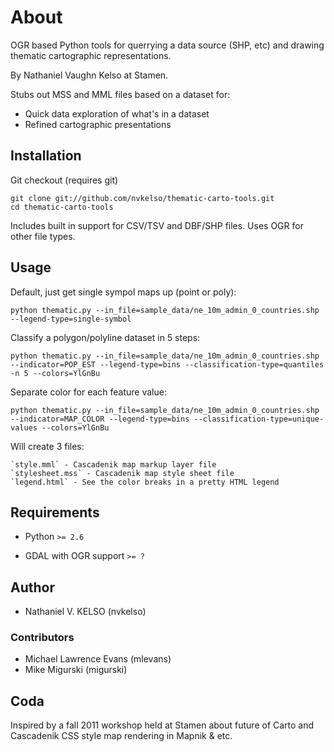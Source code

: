 # About

OGR based Python tools for querrying a data source (SHP, etc) and drawing thematic cartographic representations.

By Nathaniel Vaughn Kelso at Stamen.

Stubs out MSS and MML files based on a dataset for:

* Quick data exploration of what's in a dataset
* Refined cartographic presentations


## Installation

Git checkout (requires git)

    git clone git://github.com/nvkelso/thematic-carto-tools.git
    cd thematic-carto-tools
    
Includes built in support for CSV/TSV and DBF/SHP files. Uses OGR for other file types.


## Usage

Default, just get single sympol maps up (point or poly):

    python thematic.py --in_file=sample_data/ne_10m_admin_0_countries.shp --legend-type=single-symbol

Classify a polygon/polyline dataset in 5 steps:

    python thematic.py --in_file=sample_data/ne_10m_admin_0_countries.shp --indicator=POP_EST --legend-type=bins --classification-type=quantiles -n 5 --colors=YlGnBu

Separate color for each feature value:

    python thematic.py --in_file=sample_data/ne_10m_admin_0_countries.shp --indicator=MAP_COLOR --legend-type=bins --classification-type=unique-values --colors=YlGnBu

Will create 3 files:

    `style.mml` - Cascadenik map markup layer file
    `stylesheet.mss` - Cascadenik map style sheet file
    `legend.html` - See the color breaks in a pretty HTML legend
    

## Requirements

- Python `>= 2.6`

- GDAL with OGR support `>= ?`


## Author

- Nathaniel V. KELSO (nvkelso)

### Contributors

- Michael Lawrence Evans (mlevans)
- Mike Migurski (migurski)


## Coda

Inspired by a fall 2011 workshop held at Stamen about future of Carto and Cascadenik CSS style map rendering in Mapnik & etc.